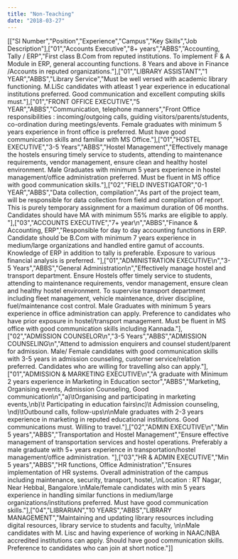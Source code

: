 ```yaml
---
title: "Non-Teaching"
date: "2018-03-27"
---
```


\[\["Sl Number","Position","Experience","Campus","Key Skills","Job Description"\],\["01","Accounts Executive","8+ years","ABBS","Accounting, Tally / ERP","First class B.Com from reputed institutions. To implement F & A Module in ERP, general accounting functions. 8 Years and above in Finance /Accounts in reputed organizations."\],\["01","LIBRARY ASSISTANT","1 YEAR","ABBS","Library Service","Must be well versed with academic library functioning. M.LiSc candidates with atleast 1 year experience in educational institutions preferred. Good communication and excellent computing skills must."\],\["01","FRONT OFFICE EXECUTIVE","5 YEAR","ABBS","Communication, telephone manners","Front Office responsibilities : incoming/outgoing calls, guiding visitors/parents/students, co-ordination during meetings/events. Female graduates with minimum 5 years experience in front office is preferred. Must have good communication skills and familiar with MS Office."\],\["01","HOSTEL EXECUTIVE","3-5 Years","ABBS","Hostel Management","Effectively manage the hostels ensuring timely service to students, attending to maintenance requirements, vendor management, ensure clean and healthy hostel environment. Male Graduates with minimum 5 years experience in hostel management/office administration preferred. Must be fluent in MS office with good communication skills."\],\["02","FIELD INVESTIGATOR","0-1 YEAR","ABBS","Data collection, compilation","As part of the project team, will be responsible for data collection from field and compilation of report. This is purely temporary assignment for a maximum duration of 06 months. Candidates should have MA with minimum 55% marks are eligible to apply. "\],\["03","ACCOUNTS EXECUTIVE","7+ year\\n","ABBS","Finance & Accounting, ERP","Responsible for day to day accounting functions in ERP. Candidate should be B.Com with minimum 7 years experience in medium/large organizations and handled entire gamut of accounts. Knowledge of ERP in addition to tally is preferable. Exposure to various financial analysis is preferred. "\],\["01","ADMINISTRATION EXECUTIVE\\n","3-5 Years","ABBS","General Administration\\n","Effectively manage hostel and transport department. Ensure Hostels offer timely service to students, attending to maintenance requirements, vendor management, ensure clean and healthy hostel environment. To supervise transport department including fleet management, vehicle maintenance, driver discipline, fuel/maintenance cost control. Male Graduates with minimum 5 years experience in office administration can apply. Preference to candidates who have prior exposure in hostel/transport management. Must be fluent in MS office with good communication skills including Kannada."\],\["02","ADMISSION COUNSELOR\\n","3-5 Years","ABBS","ADMISSION COUNSELING\\n","Attend to admission enquirers and counsel student/parent for admission. Male/ Female candidates with good communication skills with 3-5 years in admission counseling, customer service/relation preferred. Candidates who are willing for travelling also can apply."\],\["01","ADMISSION & MARKETING EXECUTIVE\\n","A graduate with Minimum 2 years experience in Marketing in Education sector","ABBS","Marketing, Organising events, Admission Counseling, Good communication\\n","a)\\tOrganising and participating in marketing events,\\nb)\\t Participating in education fairs\\nc)\\t Admission counseling, \\nd)\\tOutbound calls, follow-ups\\n\\nMale graduates with 2-3 years experience in marketing in reputed educational institutions. Good communications must. Willing to travel."\],\["02","ADMIN EXECUTIVE\\n","Min 5 years","ABBS","Transportation and Hostel Management","Ensure effective management of transportation services and hostel operations. Preferably a male graduate with 5+ years experience in transportation/hostel management/office administration. "\],\["03","HR & ADMIN EXECUTIVE","Min 5 years","ABBS","HR functions, Office Administration","Ensures implementation of HR systems. Overall administration of the campus including maintenance, security, transport, hostel,.\\nLocation : RT Nagar, Near Hebbal, Bangalore.\\nMale/female candidates with min 5 years experience in handling similar functions in medium/large organizations/institutions preferred. Must have good communication skills."\],\["04","LIBRARIAN","10 YEARS","ABBS","LIBRARY MANAGEMENT","Maintaining and updating library resources including digital resources, library service to students and faculty, \\n\\nMale candidates with M. Lisc and having experience of working in NAAC/NBA accredited institutions can apply. Should have good communication skills. Preference to candidates who can join at short notice."\]\]
